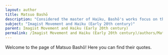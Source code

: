 ```yaml
---
layout: author
title: Matsuo Bashō
description: "Considered the master of Haiku, Bashō's works focus on the beauty of nature and the simplicity of life. His poems capture fleeting moments in nature, emphasizing a deep connection with the environment, and his legacy continues to influence modern poetry."
subject: "Imagist Movement and Haiku (Early 20th century)"
parent: Imagist Movement and Haiku (Early 20th century)
permalink: /Imagist Movement and Haiku (Early 20th century)/authors/Matsuo-Bashō/
---
```


Welcome to the page of Matsuo Bashō! Here you can find their quotes.
